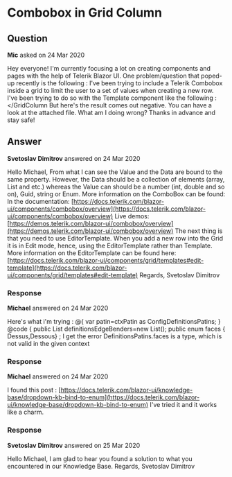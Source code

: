 # Combobox in Grid Column

## Question

**Mic** asked on 24 Mar 2020

Hey everyone! I'm currently focusing a lot on creating components and pages with the help of Telerik Blazor UI. One problem/question that poped-up recently is the following : I've been trying to include a Telerik Combobox inside a grid to limit the user to a set of values when creating a new row. I've been trying to do so with the Template component like the following : <GridColumn Field="@nameof(ConfigDefinitionsPatins.Face)" Title="Face"> <Template Context="ctxPatin"> @{ var patin=ctxPatin as ConfigDefinitionsPatins; <TelerikComboBox Value="patin.Face" Data="patin.Face" Placeholder="Sur le ..." TextField="@nameof(ConfigDefinitionsPatins.Face)" Id="face"> </TelerikComboBox> } </Template> </GridColumn But here's the result comes out negative. You can have a look at the attached file. What am I doing wrong? Thanks in advance and stay safe!

## Answer

**Svetoslav Dimitrov** answered on 24 Mar 2020

Hello Michael, From what I can see the Value and the Data are bound to the same property. However, the Data should be a collection of elements (array, List and etc.) whereas the Value can should be a number (int, double and so on), Guid, string or Enum. More information on the ComboBox can be found: In the documentation: [https://docs.telerik.com/blazor-ui/components/combobox/overview](https://docs.telerik.com/blazor-ui/components/combobox/overview) Live demos: [https://demos.telerik.com/blazor-ui/combobox/overview](https://demos.telerik.com/blazor-ui/combobox/overview) The next thing is that you need to use EditorTemplate. When you add a new row into the Grid it is in Edit mode, hence, using the EditorTemplate rather than Template. More information on the EditorTemplate can be found here: [https://docs.telerik.com/blazor-ui/components/grid/templates#edit-template](https://docs.telerik.com/blazor-ui/components/grid/templates#edit-template) Regards, Svetoslav Dimitrov

### Response

**Michael** answered on 24 Mar 2020

Here's what i'm trying : <GridColumn Field="@nameof(ConfigDefinitionsPatins.Face)" Title="Face"> <EditorTemplate Context="ctxPatin"> @{ var patin=ctxPatin as ConfigDefinitionsPatins; <TelerikComboBox Value="patin.Face" Data="@faces" Placeholder="Sur le ..." TextField="@nameof(ConfigDefinitionsPatins.Face)" Id="face" /> } </EditorTemplate> </GridColumn> @code { public List<ConfigDefinitionsEdgeBender> definitionsEdgeBenders=new List<ConfigDefinitionsEdgeBender>(); public enum faces { Dessus,Dessous} ; I get the error DefinitionsPatins.faces is a type, which is not valid in the given context

### Response

**Michael** answered on 24 Mar 2020

I found this post : [https://docs.telerik.com/blazor-ui/knowledge-base/dropdown-kb-bind-to-enum](https://docs.telerik.com/blazor-ui/knowledge-base/dropdown-kb-bind-to-enum) I've tried it and it works like a charm.

### Response

**Svetoslav Dimitrov** answered on 25 Mar 2020

Hello Michael, I am glad to hear you found a solution to what you encountered in our Knowledge Base. Regards, Svetoslav Dimitrov
